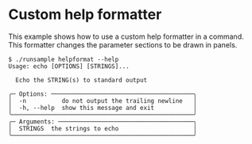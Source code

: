 # Custom help formatter

This example shows how to use a custom help formatter in a command. This
formatter changes the parameter sections to be drawn in panels. 

```
$ ./runsample helpformat --help
Usage: echo [OPTIONS] [STRINGS]...   
                                                                  
  Echo the STRING(s) to standard output

╭─ Options: ────────────────────────────────────────╮
│  -n          do not output the trailing newline   │
│  -h, --help  show this message and exit           │
╰───────────────────────────────────────────────────╯
╭─ Arguments: ──────────────────────────────────────╮
│  STRINGS  the strings to echo                     │
╰───────────────────────────────────────────────────╯
```
